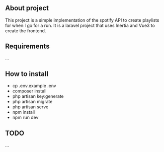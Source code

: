 ## About project

This project is a simple implementation of the spotify API to create playlists for when I go for a run.
It is a laravel project that uses Inertia and Vue3 to create the frontend.

## Requirements
...

## How to install
- cp .env.example .env
- composer install
- php artisan key:generate
- php artisan migrate
- php artisan serve
- npm install
- npm run dev

## TODO
...
